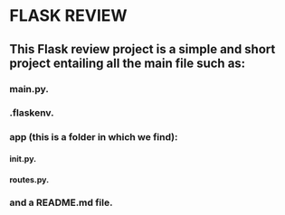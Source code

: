 # FLASK REVIEW 

## This Flask review project is a simple and short project entailing all the main file such as:
### main.py.
### .flaskenv.
### app (this is a folder in which we find):
#### __init__.py.
#### routes.py.
### and a README.md file.